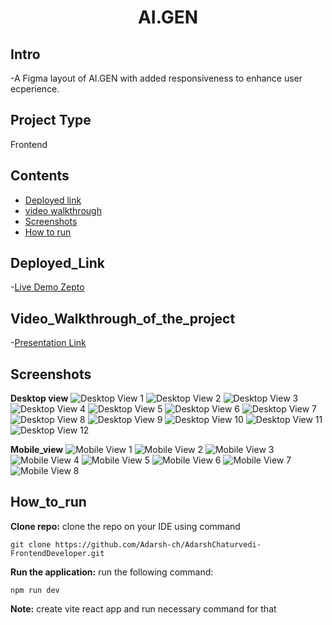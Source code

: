 <h1 align="center"> AI.GEN</h1>

## Intro
-A Figma layout of AI.GEN with added responsiveness to enhance user ecperience.

## Project Type

Frontend

## Contents

- [Deployed link](#Deployed_Link)
- [video walkthrough](#Video_Walkthrough_of_the_project)
- [Screenshots](#Screenshots)
- [How to run](#How_to_run)

## Deployed_Link

-[Live Demo Zepto](https://thematrixlabs-aigen.netlify.app/)

## Video_Walkthrough_of_the_project

-[Presentation Link](https://drive.google.com/file/d/151aJo4NH5BD85r3HrFOEG8EeRiev856g/view?usp=sharing)

## Screenshots

**Desktop view**
<img src="src/Page_images/1.png" alt="Desktop View 1">
<img src="src/Page_images/2.png" alt="Desktop View 2">
<img src="src/Page_images/3.png" alt="Desktop View 3">
<img src="src/Page_images/4.png" alt="Desktop View 4">
<img src="src/Page_images/5.png" alt="Desktop View 5">
<img src="src/Page_images/6.png" alt="Desktop View 6">
<img src="src/Page_images/7.png" alt="Desktop View 7">
<img src="src/Page_images/8.png" alt="Desktop View 8">
<img src="src/Page_images/9.png" alt="Desktop View 9">
<img src="src/Page_images/10.png" alt="Desktop View 10">
<img src="src/Page_images/11.png" alt="Desktop View 11">
<img src="src/Page_images/12.png" alt="Desktop View 12">

**Mobile_view**
<img src="src/Page_images/M-1.png" alt="Mobile View 1">
<img src="src/Page_images/M-2.png" alt="Mobile View 2">
<img src="src/Page_images/M-3.png" alt="Mobile View 3">
<img src="src/Page_images/M-4.png" alt="Mobile View 4">
<img src="src/Page_images/M-5.png" alt="Mobile View 5">
<img src="src/Page_images/M-6.png" alt="Mobile View 6">
<img src="src/Page_images/M-7.png" alt="Mobile View 7">
<img src="src/Page_images/M-8.png" alt="Mobile View 8">

## How_to_run

**Clone repo:**
clone the repo on your IDE using command

```
git clone https://github.com/Adarsh-ch/AdarshChaturvedi-FrontendDeveloper.git

```

**Run the application:**
run the following command:

```
npm run dev

```

**Note:**
create vite react app and run necessary command for that
